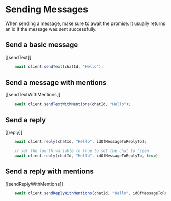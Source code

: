 # Sending Messages

When sending a message, make sure to await the promise. It usually returns an id if the message was sent successfully.

## Send a basic message

[[sendText]]

```javascript
    await client.sendText(chatId, "Hello");
```

## Send a message with mentions

[[sendTextWithMentions]]

```javascript
    await client.sendTextWithMentions(chatId, "Hello");
```

## Send a reply

[[reply]]

```javascript
    await client.reply(chatId, "Hello", idOfMessageToReplyTo);

    // set the fourth variable to true to set the chat to 'seen'
    await client.reply(chatId, "Hello", idOfMessageToReplyTo, true);
```

## Send a reply with mentions

[[sendReplyWithMentions]]

```javascript
    await client.sendReplyWithMentions(chatId, "Hello", idOfMessageToReplyTo);
```
